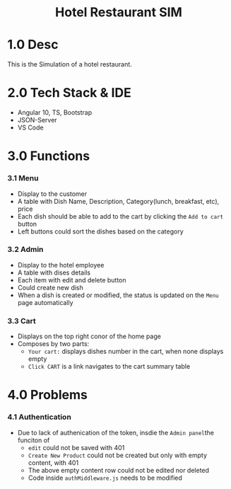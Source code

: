 <h1 align="center">Hotel Restaurant SIM</h1>

# 1.0 Desc
This is the Simulation of a hotel restaurant.

# 2.0 Tech Stack & IDE
- Angular 10, TS, Bootstrap
- JSON-Server
- VS Code

# 3.0 Functions

### 3.1 Menu
- Display to the customer
- A table with Dish Name, Description, Category(lunch, breakfast, etc), price
- Each dish should be able to add to the cart by clicking the `Add to cart` button
- Left buttons could sort the dishes based on the category

### 3.2 Admin
- Display to the hotel employee
- A table with dises details
- Each item with edit and delete button
- Could create new dish
- When a dish is created or modified, the status is updated on the `Menu` page automatically

### 3.3 Cart
- Displays on the top right conor of the home page
- Composes by two parts:
  - `Your cart:` displays dishes number in the cart, when none displays empty
  - `Click CART` is a link navigates to the cart summary table


# 4.0 Problems

### 4.1 Authentication
- Due to lack of authenication of the token, insdie the `Admin panel`the funciton of
  - `edit` could not be saved  with 401
  - `Create New Product` could not be created but only with empty content, with 401
  - The above empty content row could not be edited nor deleted
  - Code inside `authMiddleware.js` needs to be modified
